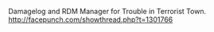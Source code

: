 Damagelog and RDM Manager for Trouble in Terrorist Town. 
http://facepunch.com/showthread.php?t=1301766

